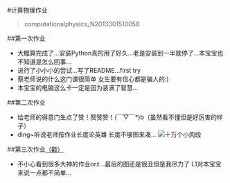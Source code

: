 #计算物理作业 
 >computationalphysics_N2013301510058

##第一次作业
*  大概算完成了…安装Python真的用了好久…老是安装到一半就停了…本宝宝也不知道是怎么回事…
*  进行了小小小的尝试…写了README…first try
*  蔡老师说的什么这门课很简单 女生要有信心都是骗人的:)
*  本宝宝的电脑这么卡一定是因为装满了智慧…

##第二次作业
*  给老师的得意门生点了赞！赞赞赞！(￣▽￣*)b（虽然看不懂但是好厉害的样子）
*  ding~听说老师按作业长度论英雄 长度不够图来凑…
 ![十万个小肉段](https://github.com/zhuchuchu/computationalphysics_N2013301510058/blob/master/img-7f9f9c577f855b0ceea271c30dcca00e.jpg)

##第三次作业[（戳）](https://github.com/zhuchuchu/computationalphysics_N2013301510058/blob/master/homework03.md)
*  不小心看到很多大神的作业orz…最后的图还是很丑但是我尽力了 L1对本宝宝来说一点都不简单…
